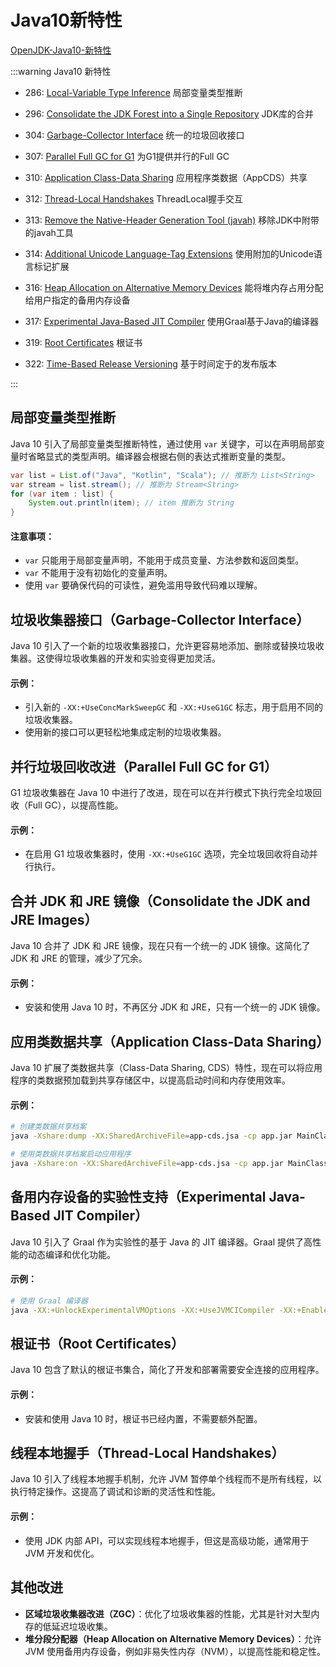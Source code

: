 # Java10新特性

[OpenJDK-Java10-新特性](https://openjdk.java.net/projects/jdk/10/)

:::warning Java10 新特性

- 286: [Local-Variable Type Inference](http://openjdk.java.net/jeps/286) 局部变量类型推断
- 296: [Consolidate the JDK Forest into a Single Repository](http://openjdk.java.net/jeps/296) JDK库的合并
- 304: [Garbage-Collector Interface](http://openjdk.java.net/jeps/304) 统一的垃圾回收接口
- 307: [Parallel Full GC for G1](http://openjdk.java.net/jeps/307) 为G1提供并行的Full GC
- 310: [Application Class-Data Sharing](http://openjdk.java.net/jeps/310) 应用程序类数据（AppCDS）共享
- 312: [Thread-Local Handshakes](http://openjdk.java.net/jeps/312) ThreadLocal握手交互
- 313: [Remove the Native-Header Generation Tool (javah)](http://openjdk.java.net/jeps/313) 移除JDK中附带的javah工具
- 314: [Additional Unicode Language-Tag Extensions](http://openjdk.java.net/jeps/314) 使用附加的Unicode语言标记扩展
- 316: [Heap Allocation on Alternative Memory Devices](http://openjdk.java.net/jeps/316) 能将堆内存占用分配给用户指定的备用内存设备
- 317: [Experimental Java-Based JIT Compiler](http://openjdk.java.net/jeps/317) 使用Graal基于Java的编译器

- 319: [Root Certificates](http://openjdk.java.net/jeps/319) 根证书

- 322: [Time-Based Release Versioning](http://openjdk.java.net/jeps/322) 基于时间定于的发布版本

  

:::

## 局部变量类型推断

Java 10 引入了局部变量类型推断特性，通过使用 `var` 关键字，可以在声明局部变量时省略显式的类型声明。编译器会根据右侧的表达式推断变量的类型。

```java
var list = List.of("Java", "Kotlin", "Scala"); // 推断为 List<String>
var stream = list.stream(); // 推断为 Stream<String>
for (var item : list) {
    System.out.println(item); // item 推断为 String
}
```

#### 注意事项：

- `var` 只能用于局部变量声明，不能用于成员变量、方法参数和返回类型。
- `var` 不能用于没有初始化的变量声明。
- 使用 `var` 要确保代码的可读性，避免滥用导致代码难以理解。

## 垃圾收集器接口（Garbage-Collector Interface）

Java 10 引入了一个新的垃圾收集器接口，允许更容易地添加、删除或替换垃圾收集器。这使得垃圾收集器的开发和实验变得更加灵活。

#### 示例：

- 引入新的 `-XX:+UseConcMarkSweepGC` 和 `-XX:+UseG1GC` 标志，用于启用不同的垃圾收集器。
- 使用新的接口可以更轻松地集成定制的垃圾收集器。

## 并行垃圾回收改进（Parallel Full GC for G1）

G1 垃圾收集器在 Java 10 中进行了改进，现在可以在并行模式下执行完全垃圾回收（Full GC），以提高性能。

#### 示例：

- 在启用 G1 垃圾收集器时，使用 `-XX:+UseG1GC` 选项，完全垃圾回收将自动并行执行。

##  合并 JDK 和 JRE 镜像（Consolidate the JDK and JRE Images）

Java 10 合并了 JDK 和 JRE 镜像，现在只有一个统一的 JDK 镜像。这简化了 JDK 和 JRE 的管理，减少了冗余。

#### 示例：

- 安装和使用 Java 10 时，不再区分 JDK 和 JRE，只有一个统一的 JDK 镜像。

##  应用类数据共享（Application Class-Data Sharing）

Java 10 扩展了类数据共享（Class-Data Sharing, CDS）特性，现在可以将应用程序的类数据预加载到共享存储区中，以提高启动时间和内存使用效率。

#### 示例：

```bash
# 创建类数据共享档案
java -Xshare:dump -XX:SharedArchiveFile=app-cds.jsa -cp app.jar MainClass

# 使用类数据共享档案启动应用程序
java -Xshare:on -XX:SharedArchiveFile=app-cds.jsa -cp app.jar MainClass
```

## 备用内存设备的实验性支持（Experimental Java-Based JIT Compiler）

Java 10 引入了 Graal 作为实验性的基于 Java 的 JIT 编译器。Graal 提供了高性能的动态编译和优化功能。

#### 示例：

```bash
# 使用 Graal 编译器
java -XX:+UnlockExperimentalVMOptions -XX:+UseJVMCICompiler -XX:+EnableJVMCI -XX:+UseGraal
```

## 根证书（Root Certificates）

Java 10 包含了默认的根证书集合，简化了开发和部署需要安全连接的应用程序。

#### 示例：

- 安装和使用 Java 10 时，根证书已经内置，不需要额外配置。

## 线程本地握手（Thread-Local Handshakes）

Java 10 引入了线程本地握手机制，允许 JVM 暂停单个线程而不是所有线程，以执行特定操作。这提高了调试和诊断的灵活性和性能。

#### 示例：

- 使用 JDK 内部 API，可以实现线程本地握手，但这是高级功能，通常用于 JVM 开发和优化。

## 其他改进

- **区域垃圾收集器改进（ZGC）**：优化了垃圾收集器的性能，尤其是针对大型内存的低延迟垃圾收集。
- **堆分段分配器（Heap Allocation on Alternative Memory Devices）**：允许 JVM 使用备用内存设备，例如非易失性内存（NVM），以提高性能和稳定性。